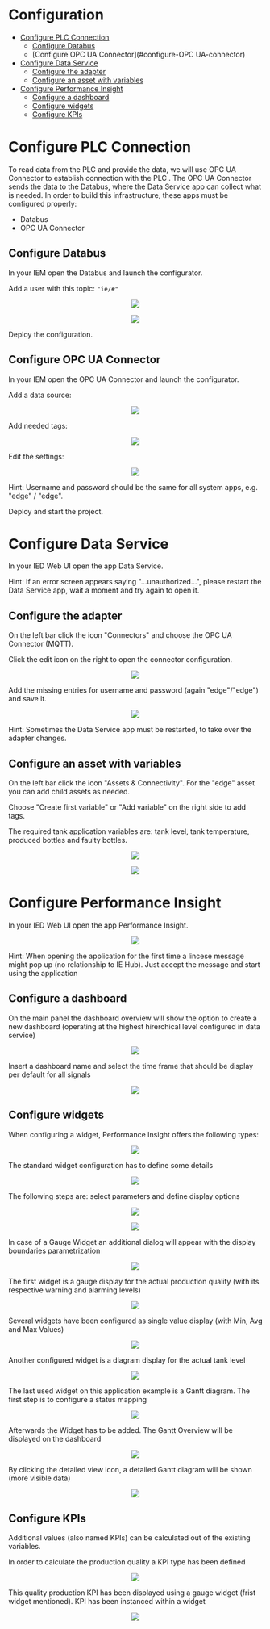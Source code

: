 # Configuration

- [Configure PLC Connection](#configure-plc-connection)
  - [Configure Databus](#configure-databus)
  - [Configure OPC UA Connector](#configure-OPC UA-connector)
- [Configure Data Service](#configure-data-service)
  - [Configure the adapter](#configure-the-adapter)
  - [Configure an asset with variables](#configure-an-asset-with-variables)
- [Configure Performance Insight](#configure-performance-insight)
    - [Configure a dashboard](#configure-a-dashboard)
    - [Configure widgets](#configure-widgets)
    - [Configure KPIs](#configure-KPIs)
		
# Configure PLC Connection

To read data from the PLC and provide the data, we will use OPC UA Connector to establish connection with the PLC .
The OPC UA Connector sends the data to the Databus, where the Data Service app can collect what is needed.
In order to build this infrastructure, these apps must be configured properly:

- Databus
- OPC UA Connector

## Configure Databus

In your IEM open the Databus and launch the configurator.

Add a user with this topic:
`"ie/#"`

<p align="center"><kbd><img src="graphics/DatabusAdduser.PNG"/></kbd></p>

<p align="center"><kbd><img src="graphics/Databusconfiguration.PNG" /></kbd></p>

Deploy the configuration.

## Configure OPC UA Connector

In your IEM open the OPC UA Connector and launch the configurator.

Add a data source:

<p align="center"><kbd><img src="graphics/Addsource.PNG" /></kbd></p>

Add needed tags:

<p align="center"><kbd><img src="graphics/OPCUA_ADDTAGS.PNG" /></kbd></p>

Edit the settings:

<p align="center"><kbd><img src="graphics/OPCUASETTINGS.PNG" /></kbd></p>

Hint: Username and password should be the same for all system apps, e.g. "edge" / "edge".

Deploy and start the project.

# Configure Data Service

In your IED Web UI open the app Data Service.

Hint: If an error screen appears saying "...unauthorized...", please restart the Data Service app, wait a moment and try again to open it.

## Configure the adapter

On the left bar click the icon "Connectors" and choose the OPC UA Connector (MQTT).

Click the edit icon on the right to open the connector configuration.

<p align="center"><kbd><img src="graphics/Data_Service_Adapter.PNG" /></kbd></p>

Add the missing entries for username and password (again "edge"/"edge") and save it.

<p align="center"><kbd><img src="graphics/Data_Service_Adapter_Config.PNG" /></kbd></p>

Hint: Sometimes the Data Service app must be restarted, to take over the adapter changes.

## Configure an asset with variables

On the left bar click the icon "Assets & Connectivity". For the "edge" asset you can add child assets as needed.

Choose "Create first variable" or "Add variable" on the right side to add tags.

The required tank application variables are: tank level, tank temperature, produced bottles and faulty bottles.

<p align="center"><kbd><img src="graphics/Data_Service_Assets.PNG" /></kbd></p>

<p align="center"><kbd><img src="graphics/Data_Service_Variable.PNG" /></kbd></p>

# Configure Performance Insight

In your IED Web UI open the app Performance Insight.

<p align="center"><kbd><img src="graphics/Performance_Insight_Icon.png" /></kbd></p>

Hint: When opening the application for the first time a lincese message might pop up (no relationship to IE Hub). Just accept the message and start using the application

## Configure a dashboard

On the main panel the dashboard overview will show the option to create a new dashboard (operating at the highest hirerchical level configured in data service)

<p align="center"><kbd><img src="graphics/Performance_Insight_Create_Dashboard.png" /></kbd></p>

Insert a dashboard name and select the time frame that should be display per default for all signals

<p align="center"><kbd><img src="graphics/Performance_Insight_Config_Dashboard.png" /></kbd></p>

## Configure widgets

When configuring a widget, Performance Insight offers the following types:

<p align="center"><kbd><img src="graphics/Performance_Insight_Widgets.png" /></kbd></p>

The standard widget configuration has to define some details

<p align="center"><kbd><img src="graphics/Performance_Insight_Define_Details.png" /></kbd></p>

The following steps are: select parameters and define display options 

<p align="center"><kbd><img src="graphics/Performance_Insight_Select_Parameter.png" /></kbd></p>

<p align="center"><kbd><img src="graphics/Performance_Insight_General_Display.png" /></kbd></p>

In case of a Gauge Widget an additional dialog will appear with the display boundaries parametrization

<p align="center"><kbd><img src="graphics/Performance_Insight_Gauge_Display.png" /></kbd></p>

The first widget is a gauge display for the actual production quality (with its respective warning and alarming levels)

<p align="center"><kbd><img src="graphics/Performance_Insight_Gauge_Widget.png" /></kbd></p>

Several widgets have been configured as single value display (with Min, Avg and Max Values)

<p align="center"><kbd><img src="graphics/Performance_Insight_Value_Widget.png" /></kbd></p>

Another configured widget is a diagram display for the actual tank level

<p align="center"><kbd><img src="graphics/Performance_Insight_Diagram_Widget.png" /></kbd></p>

The last used widget on this application example is a Gantt diagram. The first step is to configure a status mapping

<p align="center"><kbd><img src="graphics/performance-insight-gantt-status-mapping.png" /></kbd></p>

Afterwards the Widget has to be added. The Gantt Overview will be displayed on the dashboard

<p align="center"><kbd><img src="graphics/performance-insight-gantt-overview.png" /></kbd></p>

By clicking the detailed view icon, a detailed Gantt diagram will be shown (more visible data)

<p align="center"><kbd><img src="graphics/performance-insight-gantt-detail-view.png" /></kbd></p>

## Configure KPIs

Additional values (also named KPIs) can be calculated out of the existing variables.

In order to calculate the production quality a KPI type has been defined

<p align="center"><kbd><img src="graphics/Performance_Insight_KPI_Calculation.png" /></kbd></p>

This quality production KPI has been displayed using a gauge widget (frist widget mentioned). KPI has been instanced within a widget

<p align="center"><kbd><img src="graphics/Performance_Insight_KPI_Gauge_Widget.png" /></kbd></p>
